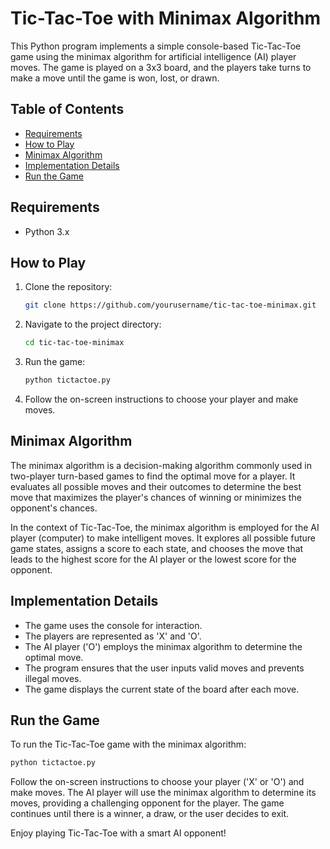 # Tic-Tac-Toe with Minimax Algorithm

This Python program implements a simple console-based Tic-Tac-Toe game using the minimax algorithm for artificial intelligence (AI) player moves. The game is played on a 3x3 board, and the players take turns to make a move until the game is won, lost, or drawn.

## Table of Contents

- [Requirements](#requirements)
- [How to Play](#how-to-play)
- [Minimax Algorithm](#minimax-algorithm)
- [Implementation Details](#implementation-details)
- [Run the Game](#run-the-game)

## Requirements

- Python 3.x

## How to Play

1. Clone the repository:

   ```bash
   git clone https://github.com/yourusername/tic-tac-toe-minimax.git
   ```

2. Navigate to the project directory:

   ```bash
   cd tic-tac-toe-minimax
   ```

3. Run the game:

   ```bash
   python tictactoe.py
   ```

4. Follow the on-screen instructions to choose your player and make moves.

## Minimax Algorithm

The minimax algorithm is a decision-making algorithm commonly used in two-player turn-based games to find the optimal move for a player. It evaluates all possible moves and their outcomes to determine the best move that maximizes the player's chances of winning or minimizes the opponent's chances.

In the context of Tic-Tac-Toe, the minimax algorithm is employed for the AI player (computer) to make intelligent moves. It explores all possible future game states, assigns a score to each state, and chooses the move that leads to the highest score for the AI player or the lowest score for the opponent.

## Implementation Details

- The game uses the console for interaction.
- The players are represented as 'X' and 'O'.
- The AI player ('O') employs the minimax algorithm to determine the optimal move.
- The program ensures that the user inputs valid moves and prevents illegal moves.
- The game displays the current state of the board after each move.

## Run the Game

To run the Tic-Tac-Toe game with the minimax algorithm:

```bash
python tictactoe.py
```

Follow the on-screen instructions to choose your player ('X' or 'O') and make moves. The AI player will use the minimax algorithm to determine its moves, providing a challenging opponent for the player. The game continues until there is a winner, a draw, or the user decides to exit.

Enjoy playing Tic-Tac-Toe with a smart AI opponent!
